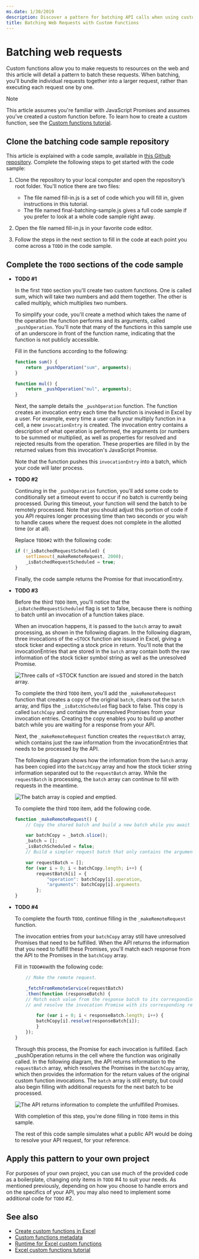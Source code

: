 ```yaml
---
ms.date: 1/30/2019
description: Discover a pattern for batching API calls when using custom functions in Excel.
title: Batching Web Requests with Custom Functions
---
```


# Batching web requests

Custom functions allow you to make requests to resources on the web and this article will detail a pattern to batch these requests. When batching, you'll bundle individual requests together into a larger request, rather than executing each request one by one.

> [!NOTE]
> This article assumes you're familiar with JavaScript Promises and assumes you've created a custom function before. To learn how to create a custom function, see the [Custom functions tutorial](../tutorials/).

## Clone the batching code sample repository

This article is explained with a code sample, available in [this Github repository](https://github.com/OfficeDev/PnP-OfficeAddins/tree/master/Excel-custom-functions). Complete the following steps to get started with the code sample:

1. Clone the repository to your local computer and open the repository’s root folder. You'll notice there are two files:

    * The file named fill-in.js is a set of code which you will fill in, given instructions in this tutorial.
    * The file named final-batching-sample.js gives a full code sample if you prefer to look at a whole code sample right away.

2. Open the file named fill-in.js in your favorite code editor.

3. Follow the steps in the next section to fill in the code at each point you come across a `TODO` in the code sample.

## Complete the `TODO` sections of the code sample

* **TODO #1**

   In the first `TODO` section you'll create two custom functions. One is called sum, which will take two numbers and add them together. The other is called multiply, which multiplies two numbers.

    To simplify your code, you'll create a method which takes the name of the operation the function performs and its arguments, called `_pushOperation`. You'll note that many of the functions in this sample use of an underscore in front of the function name, indicating that the function is not publicly accessible.

    Fill in the functions according to the following:

    ```js
    function sum() {
        return _pushOperation("sum", arguments);
    }

    function mul() {
        return _pushOperation("mul", arguments);
    }
    ```

    Next, the sample details the `_pushOperation` function. The function creates an invocation entry each time the function is invoked in Excel by a user. For example, every time a user calls your multiply function in a cell, a new `invocationEntry` is created. The invocation entry contains a description of what operation is performed, the arguments (or numbers to be summed or multiplied, as well as properties for resolved and rejected results from the operation. These properties are filled in by the returned values from this invocation's JavaScript Promise.

    Note that the function pushes this `invocationEntry` into a batch, which your code will later process.

* **TODO #2**

    Continuing in the `_pushOperation` function, you'll add some code to conditionally set a timeout event to occur if no batch is currently being processed. During this timeout, your function will send the batch to be remotely processed. Note that you should adjust this portion of code if you API requires longer processing time than two seconds or you wish to handle cases where the request does not complete in the allotted time (or at all).  

    Replace `TODO#2` with the following code:

    ```js
    if (!_isBatchedRequestScheduled) {
        setTimeout(_makeRemoteRequest, 2000);
        _isBatchedRequestScheduled = true;
    }
    ```

    Finally, the code sample returns the Promise for that invocationEntry.

* **TODO #3**

    Before the third `TODO` item, you'll notice that the `_isBatchedRequestScheduled` flag is set to false, because there is nothing to batch until an invocation of a function takes place.

    When an invocation happens, it is passed to the `batch` array to await processing, as shown in the following diagram. In the following diagram, three invocations of the `=STOCK` function are issued in Excel, giving a stock ticker and expecting a stock price in return. You'll note that the invocationEntries that are stored in the `batch` array contain both the raw information of the stock ticker symbol string as well as the unresolved Promise.

    ![Three calls of =STOCK function are issued and stored in the batch array.](../images/Batch1.svg "Batching diagram")

    To complete the third `TODO` item, you'll add the `_makeRemoteRequest` function that creates a copy of the original `batch`, clears out the `batch` array, and flips the `_isBatchScheduled` flag back to false. This copy is called `batchCopy` and contains the unresolved Promises from your invocation entries. Creating the copy enables you to build up another batch while you are waiting for a response from your API.

    Next, the `_makeRemoteRequest` function creates the `requestBatch` array, which contains just the raw information from the invocationEntries that needs to be processed by the API.

    The following diagram shows how the information from the `batch` array has been copied into the `batchCopy` array and how the stock ticker string information separated out to the `requestBatch` array. While the `requestBatch` is processing, the `batch` array can continue to fill with requests in the meantime.

    ![The batch array is copied and emptied.](../images/Batch2.svg "Batching diagram")

    To complete the third `TODO` item, add the following code.

    ```js
    function _makeRemoteRequest() {
        // Copy the shared batch and build a new batch while you await a response.

        var batchCopy = _batch.slice();
        _batch = [];
        _isBatchScheduled = false;
        // Build a simpler request batch that only contains the arguments for each invocation.

        var requestBatch = [];
        for (var i = 0; i < batchCopy.length; i++) {
            requestBatch[i] = {
                "operation": batchCopy[i].operation,
                "arguments": batchCopy[i].arguments
            };
    }
    ```

* **TODO #4**

    To complete the fourth `TODO`, continue filling in the `_makeRemoteRequest` function.

    The invocation entries from your `batchCopy` array still have unresolved Promises that need to be fulfilled. When the API returns the information that you need to fulfill these Promises, you'll match each response from the API to the Promises in the `batchCopy` array.

    Fill in `TODO#4`with the following code:

    ```js
        // Make the remote request.

        _fetchFromRemoteService(requestBatch)
        .then(function (responseBatch) {
        // Match each value from the response batch to its corresponding invocation entry from the request batch,
        // and resolve the invocation Promise with its corresponding response value.

            for (var i = 0; i < responseBatch.length; i++) {
            batchCopy[i].resolve(responseBatch[i]);
            }
        });
    }
    ```

    Through this process, the Promise for each invocation is fulfilled. Each _pushOperation returns in the cell where the function was originally called. In the following diagram, the API returns information to the `requestBatch` array, which resolves the Promises in the `batchCopy` array, which then provides the information for the return values of the original custom function invocations. The `batch` array is still empty, but could also begin filling with additional requests for the next batch to be processed.

    ![The API returns information to complete the unfulfilled Promises.](../images/Batch4.svg "Batching diagram")

    With completion of this step, you're done filling in `TODO` items in this sample.

    The rest of this code sample simulates what a public API would be doing to resolve your API request, for your reference.

## Apply this pattern to your own project

For purposes of your own project, you can use much of the provided code as a boilerplate, changing only items in `TODO` #4 to suit your needs. As mentioned previously, depending on how you choose to handle errors and on the specifics of your API, you may also need to implement some additional code for `TODO` #2.

## See also

* [Create custom functions in Excel](custom-functions-overview.md)
* [Custom functions metadata](custom-functions-json.md)
* [Runtime for Excel custom functions](custom-functions-runtime.md)
* [Excel custom functions tutorial](excel-tutorial-custom-functions.md)
